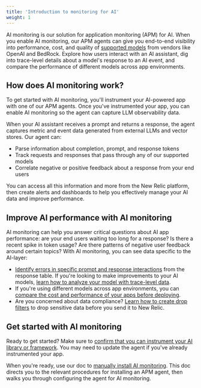 ```yaml
---
title: 'Introduction to monitoring for AI'
weight: 1
---
```


AI monitoring is our solution for application monitoring (APM) for AI. When you enable AI monitoring, our APM agents can give you end-to-end visibility into performance, cost, and quality of [supported models](/docs/ai-monitoring/compatibility-requirements-ai-monitoring) from vendors like OpenAI and BedRock. Explore how users interact with an AI assistant, dig into trace-level details about a model's response to an AI event, and compare the performance of different models across app environments. 

## How does AI monitoring work?

To get started with AI monitoring, you'll instrument your AI-powered app with one of our APM agents. Once you've instrumented your app, you can enable AI monitoring so the agent can capture LLM observability data.

When your AI assistant receives a prompt and returns a response, the agent captures metric and event data generated from external LLMs and vector stores. Our agent can:

* Parse information about completion, prompt, and response tokens 
* Track requests and responses that pass through any of our supported models
* Correlate negative or positive feedback about a response from your end users 

You can access all this information and more from the New Relic platform, then create alerts and dashboards to help you effectively manage your AI data and improve performance.

## Improve AI performance with AI monitoring

AI monitoring can help you answer critical questions about AI app performance: are your end users waiting too long for a response? Is there a recent spike in token usage? Are there patterns of negative user feedback around certain topics? With AI monitoring, you can see data specific to the AI-layer:

* [Identify errors in specific prompt and response interactions](/docs/ai-monitoring/explore-ai-data/view-ai-responses) from the response table. If you're looking to make improvements to your AI models, [learn how to analyze your model with trace-level data](/docs/ai-monitoring/explore-ai-data/view-ai-responses/#ai-response-trace-view).
* If you're using different models across app environments, you can [compare the cost and performance of your apps before deploying](/docs/ai-monitoring/view-ai-data/#model-comparison).
* Are you concerned about data compliance? [Learn how to create drop filters](/docs/ai-monitoring/drop-sensitive-data) to drop sensitive data before you send it to New Relic.

## Get started with AI monitoring

Ready to get started? Make sure to [confirm that you can instrument your AI library or framework](/docs/ai-monitoring/compatibility-requirements-ai-monitoring). You may need to update the agent if you've already instrumented your app.

When you're ready, use our doc to [manually install AI monitoring](/install/ai-monitoring). This doc directs you to the relevant procedures for installing an APM agent, then walks you through configuring the agent for AI monitoring.
